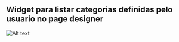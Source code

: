 ## Widget para listar categorias definidas pelo usuario no page designer

![Alt text](/print/capturar.png?raw=true "Exemplo:")
